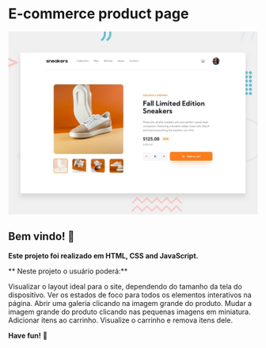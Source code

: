 # E-commerce product page

![Você pode ver uma prévia deste projeto neste link](./design/desktop-preview.jpg)

## Bem vindo! 👋

**Este projeto foi realizado em HTML, CSS and JavaScript.**

** Neste projeto o usuário poderá:**

Visualizar o layout ideal para o site, dependendo do tamanho da tela do dispositivo.
Ver os estados de foco para todos os elementos interativos na página.
Abrir uma galeria clicando na imagem grande do produto.
Mudar a imagem grande do produto clicando nas pequenas imagens em miniatura.
Adicionar itens ao carrinho.
Visualize o carrinho e remova itens dele.

**Have fun!** 🚀
